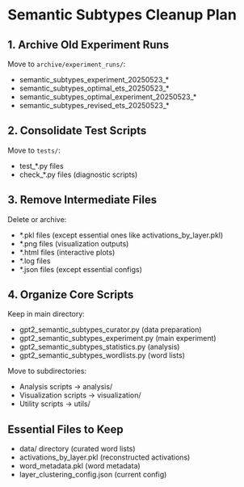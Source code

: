 # Semantic Subtypes Cleanup Plan

## 1. Archive Old Experiment Runs
Move to `archive/experiment_runs/`:
- semantic_subtypes_experiment_20250523_*
- semantic_subtypes_optimal_ets_20250523_*
- semantic_subtypes_optimal_experiment_20250523_*
- semantic_subtypes_revised_ets_20250523_*

## 2. Consolidate Test Scripts
Move to `tests/`:
- test_*.py files
- check_*.py files (diagnostic scripts)

## 3. Remove Intermediate Files
Delete or archive:
- *.pkl files (except essential ones like activations_by_layer.pkl)
- *.png files (visualization outputs)
- *.html files (interactive plots)
- *.log files
- *.json files (except essential configs)

## 4. Organize Core Scripts
Keep in main directory:
- gpt2_semantic_subtypes_curator.py (data preparation)
- gpt2_semantic_subtypes_experiment.py (main experiment)
- gpt2_semantic_subtypes_statistics.py (analysis)
- gpt2_semantic_subtypes_wordlists.py (word lists)

Move to subdirectories:
- Analysis scripts -> analysis/
- Visualization scripts -> visualization/
- Utility scripts -> utils/

## Essential Files to Keep
- data/ directory (curated word lists)
- activations_by_layer.pkl (reconstructed activations)
- word_metadata.pkl (word metadata)
- layer_clustering_config.json (current config)